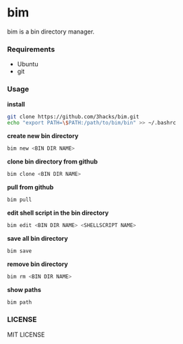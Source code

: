 # bim
bim is a bin directory manager.

### Requirements
* Ubuntu
* git

### Usage
**install**
```bash
git clone https://github.com/3hacks/bim.git
echo "export PATH=\$PATH:/path/to/bim/bin" >> ~/.bashrc
```

**create new bin directory**
```bash
bim new <BIN DIR NAME>
```

**clone bin directory from github**
```bash
bim clone <BIN DIR NAME>
```

**pull from github**
```bash
bim pull
```

**edit shell script in the bin directory**
```bash
bim edit <BIN DIR NAME> <SHELLSCRIPT NAME>
```

**save all bin directory**
```bash
bim save
```

**remove bin directory**
```bash
bim rm <BIN DIR NAME>
```

**show paths**
```bash
bim path
```

### LICENSE
MIT LICENSE
